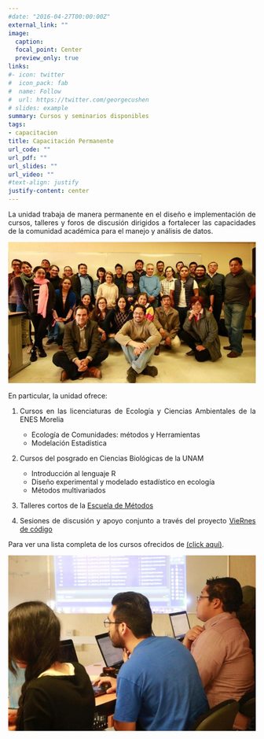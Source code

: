 ```yaml
---
#date: "2016-04-27T00:00:00Z"
external_link: ""
image:
  caption: 
  focal_point: Center
  preview_only: true
links:
#- icon: twitter
#  icon_pack: fab
#  name: Follow
#  url: https://twitter.com/georgecushen
# slides: example
summary: Cursos y seminarios disponibles 
tags:
- capacitacion
title: Capacitación Permanente
url_code: ""
url_pdf: ""
url_slides: ""
url_video: ""
#text-align: justify
justify-content: center
---
```

<DIV align="justify">

La unidad trabaja de manera permanente en el diseño e implementación de cursos, talleres y foros
de discusión dirigidos a fortalecer las capacidades de la comunidad académica para el manejo y
análisis de datos.

![](escuela-ejemplo.jpg)

En particular, la unidad ofrece:

1. Cursos en las licenciaturas de Ecología y Ciencias Ambientales de la ENES Morelia
     + Ecología de Comunidades: métodos y Herramientas
     + Modelación Estadística

2. Cursos del posgrado en Ciencias Biológicas de la UNAM
     + Introducción al lenguaje R
     + Diseño experimental y modelado estadístico en ecología
     + Métodos multivariados

3. Talleres cortos de la [Escuela de Métodos](/cursos/escuela-de-metodos)

4. Sesiones de discusión y apoyo conjunto a través del proyecto [VieRnes de código](/proyectos/viernes-de-codigo)

Para ver una lista completa de los cursos ofrecidos de [(click aquí)](/cursos).

</DIV>

<center>

![](user-full-3.jpg)

</center>